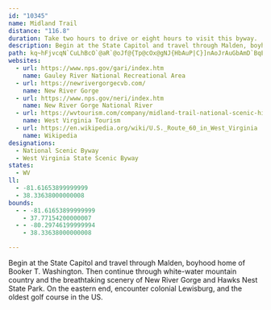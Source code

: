 ```yaml
---
id: "10345"
name: Midland Trail
distance: "116.8"
duration: Take two hours to drive or eight hours to visit this byway.
description: Begin at the State Capitol and travel through Malden, boyhood home of Booker T. Washington. Then continue through white-water mountain country and the breathtaking scenery of New River Gorge and Hawks Nest State Park. On the eastern end, encounter colonial Lewisburg, and the oldest golf course in the US.
path: kq~hFjvcqN`CuLhBcO`@aR`@oJf@{Tp@cOx@gNJ{HbAuP|C}]nAoJrAuGbAmD`BqEtDmIhDuJbA_BnCiD~LwVza@{p@vEgHHCx@gAdCsDtG}LtAeBnCgCfEqCvQoIpI{GrEaCzAk@bBQlPKxUa@RElFD|F~@TN~M~CxOlEx@rD?l@nx@`UfUjDfJnAfF\zp@bBneA~EbCAtPqBrBg@lBw@tRuJfBuAfMmO|AuBj`@us@`EaIbD_FbFkG~AiC`HeOd@u@hBmBjFgEtu@o}@vB{BnAw@Bm@JYvEyFjOqQtGkIC[yA}BiAsCT[pC{BlLyIrAnBjQmUjF_I|AyCvG{PlEqJbEgHnC_E|DeFfEoE`b@m`@zCkEbB{Dz@yCrA_Jd@oFLwEEcEy@cOa@kD_AyFcIyYyCiOcCkIw@mE_@mAeBaDm@_BiCgQoBgJi@{AkGoLgKsNaJoLsA{BiA_DiBuGcAqC}IwQwCoHmFwIwIuQ{FkKsBkEkBaFmBuGy@gDoBkKm@uGOoFKyJ@{ELsCn@wG?[XyD~BqZ^eCb@gBtAsDx@{AlCqClEiC|@w@nCgBpMeHb`@}OvEsBjAy@`GgGlBsC~@eDnC}QDmB[aQMkB[{Dm@gEuBcMuQeq@wDiT}EqL}EoPsFw[YqDIwOJyBh@mDb@{AbDgJhBwDfSq\xAaBrCqBnBu@bCe@|F?pDSv`@S|Ec@bE{@jC_AxBgAxBqA~BsB`CgCxAsBhAsBjAqCrAmEnAuFlN{v@hBiG|EmMp@_ChA{EjSkkA^}CXsDNsDDsCOsGs@yHyDqXaBcNU{ELkMt@qOb@gDdAkErGiU\aDNmGh@{Er@aDdAiDr@}AxB_DhCkBlSsKbBc@|D]xTg@lDi@hEaB|B[pMEzHx@bBQ~BaAjJeGhBeBhSeXfVw\tBaC~IgI`LoObA_ArDsBhPmHfHaEbDaCbEqDhEaF`DeEfPoUvCqEfBcDtEuJzGmL`E{IrMs^vCgJbAyEvEs[hBmJfVq~@dB{Il@gFvGss@P}Eb@iUYuH[_Di@yCq@sCqAaEaAeBeAsAuBsBwA}@yFgCqBa@sWqA_D[wCo@qEgBoC{A_CqBqCsCoAmBwEaJ_C{D}AyBoCeDsAaAgEyAi@e@cEy@yA?mALuAd@cPxJkBr@qIbCaGAyVPwAQsQaDy@e@kDmCaGmH}FaK{CeHeAqDeAmFqE_b@c@sFAyAHkECSb@_CvIqXdDsMbA}CvFmJ`FeKnAcBt@_BfB_BlEaDpGkHt@mAh@sBIgDHmANW|CgCtCeAr@e@hAsAhA_AlCgFlEyD^u@|@gCxAkBhEyDlBsBr@SnEg@hDw@dJg@vBi@nAInDl@zCEnB^xAClBh@tBL`DdA`@ErBmAb@KbEEh@Q\e@Da@Cg@e@kAiAy@aDaAo@s@iCiGuAoHm@y@_By@]_@a@mDy@mAOg@M_A{A}C]aAiAgFi@m@uAy@OWIm@`@mCAsAS_A{@}AI_@HaAXeA?[M_@s@cAuAiE]c@eAO_Be@}AmAuBmAQc@\sAh@w@n@m@vDyB^g@Xm@@eDNg@x@sALiASm@[Oy@OWYAiAXkAj@}@jEuCnDyE\gAD}AUsA{A_CqBoBGYNSn@DfFtA`Fl@h@i@Xw@XYnA]n@?pEp@nFjAlAFTMNY\qBn@uGb@_AZSb@DZXvCbITVXD^KfBgAhDF^M^m@h@mE^cAl@YnDd@l@Gh@e@pAkExAuGv@eAXAZLhCdEf@J^QnA}AnCU|@i@bB}Ah@Ep@FXGVWxBmE^aADi@Cg@k@sBe@gEJ_A|@eAJsAiBiIS_BEkBT}Fl@_D?eAYkA[a@aIyF}DsEWg@NYXK`K^pAChAStAu@vA}AtA{CDe@Ag@c@cB?{@^aENaD~@wCBsBgIcw@s@_F}@iCiAwAqQaMw@Yk@Ey@HyA^gB@eBa@gC_AeAe@_Aw@y@aAmAsBoC{KwAqDeAaByAyA{IaGoAqAcAuBUgB@iB\oBrEgJ|D_JrAaFh@iENaFHkf@CaIi@gb@DqBNaBr@_Dl@yAx@yAf@k@|BaBxAi@bFi@`Ck@jO{HlBsAxA_Bt@gAzF{Lt@kDRqBD{AUaEuKat@iBaJ}EcRsByIu@wFWmDKwHdAce@NwDv@wJd@_EbBmJrAyFpMab@r@}DT{CJkDQcGm@kEk@aCaKqZqI_Vc@qB[{BIqCNsCd@sB\eAz@gBbBaB|@i@|i@qSrDmAbD_BjKuInS_PpDqDxAqCtMc_@jB{D`BeCtCgDvD{ChBeApD{AdAYxRkEjNmCpl@uLbReE~`@aIjJoBfG_BfKsEli@cYrRuJnCeBvFmE|@gAx@yATk@r@kD^uEd@iRRgDd@mCX}@bAaBxBmBxAq@bCa@xBSvE_ArFeB`EqBlGiExEsEla@ec@zBgDv@mB~@gDn@sDX}DdAif@XyJN{Cr@aE|CgNNsBCqCUaCm@kCcIeVwEaOu@mCY_C?{BZyBv@mAn@q@xBqA|k@uYfEkAjIkBnBm@lAk@xAeAbAgArMaOzAsA~ByAlFgBp[gJzKgEtAa@|@K|@Ft@PtAx@nHtHt@d@~AX`B]dAaAb@y@`LwXlEmJz@mApBmBtEmCfAy@~@_Ar@gAr@kBn@yCp@}NfAaIjIc\xJe_@p@oDNkBDsBIkDsBy^HaCh@kCr@sApA_BrRkQrAu@|@OdB?hA`@tGjEnCTvGMhBSnBe@pAe@dCiBnLeM^eARcDJyGJyA`@q@z@g@l@y@t@aDRyBFsHW{AwA}DE_@Nm@h@_@bIQ`EaCr@m@Te@b@uCCyA_@}@cDoCu@eAO_A?SDYXm@fHkGbDaCbCyAtCeAlAShA?hPn@~BUh@WNOHq@Ys@oD_DmAyAYy@_@sBUy@cAgBEy@PiArAsBvDuBhCwCt@sAl@aBZgBAk@YqABsAtAuDtAgCPk@t@_GDsA_@oEcAkEAs@`@eBrCoH\uBHcBOiBS}@gCgFOy@Hy@XYb@QbFSx@FbEnAx@Kt@m@`EkFx@aBHk@?m@_@y@sD_By@y@c@yA}@{GEkBNgC~@yDlAeDn@u@n@]fAMrG~@h@?^Kn@m@~B{E`@oAJo@HsDHeAdB{EX}ABgAi@sFEoDJ_Br@yF^gA|BwEdAiDb@m@n@e@^EnBEpC]bDu@`@WX_@ViAFeBOyCq@_EDkANa@b@g@~By@x@s@dCkFp@uBj@_Dd@{JVq@xCgFh@qAtBeKX_@r@Wh@?x@VrBtArDxEh@Zh@NnAKvCm@^e@HYIw@mBcHOwAHg@T]`DuBn@k@Xy@Dk@_@gGs@gCe@mAI_ADm@t@qELmA?mAWkDOu@We@Y_@sAs@_@mACi@Hu@n@sEIkA[m@sAq@[[g@yB[_A_@k@i@a@w@KeDPqBIeAa@OWEa@Fs@Vg@rCwCz@uAhAyHNmBAeAo@mFG_C?cKf@qGJ}FAaKa@}_@O{D{CiTOqBYeT_@i@qBwEmFyJyPy]yAyBo@e@eBg@}BJ{JfByAEeBs@s@q@wDoFaWoWuAsBcCsEuAgBgWyPiCiA}EyAgB_@oA@sBd@oAd@}BlA}RtMiGrDaIrDoAX}APgISmA_@qImGeCeC}@{AiAyDKsCtAgg@h@_EjH{Op@{@|@q@|Bk@pMkAbAH|Cn@~APhB?lCWr@Up@g@vBeDhBmAlX{IvBkAxCmCx@sAnBmEzEgHt@yARkAVeFV}A`@wAjBmDf@yAvC}N~@_DzCmHd@qBt@oEv@mBfZya@hB_CxCyBpLyHzFoBrGsDlC_A~@m@hDsFlBmDh@s@bEyDbA_BRs@Jy@EsBHsBn@_CbAyBxBqB~NoKnAaB^y@ReAnGcu@f@eBhEuHfEaHhAwAz@o@hQeIfAm@dAcA|B}E`HoPn@mBd@mB`D_SFuHv@mDPmBUmH?sARsD?gBqBe[KeDXgSNoERwAn@gAdAm@bAYt]{IlFwAdAa@v@g@j@q@^y@fAgDhAeBnBgBvC_AzMqAbEGrBJnEf@zGK~ADhAVvChAh@HbAKnDgDx@]|@Oz@Cv@FxDpAz@Lv@?r@MxFoCjNkIxM{Fr@}@`@uAh@_IXcC~@kC`CmFnAqBn@g@dAa@zBQhBJlD`An@B`@Ol@a@r@_AXs@TwBd@oAl@_A~FgFfFyDrh@iR`Ck@rIUlDk@vDeAlUmHh@_@~Ak@jGmBt@i@h@oANoA?}Ai@uC?k@Hy@rD{JbBoFbGiW|DcTHwAMiEBy@|A_Ln@mCbByCZ{@VeBZuFOkAUm@_@e@s@e@eH_Ce@a@[k@S_BHaA^}Ab@cAp@cA\s@P_APgBT_Ar@eAdBkAlAiAp@eBVwAD{AIaDiAsGIw@OgJLmAZoAR}A^uA^_CRSZCx@P\AZ]TiF\qBXYZKb@Rr@v@ZFh@KnCiCtEkBZ_@Ng@Cy@Qe@oAwBw@_@QBa@XkDrEYDWEQSIWBaAz@yE\kGhA}Id@gCrAaGd@qAr@eAn@e@nD_BpAu@nAgB|@iBT{A@_Ba@uJDmBXeCn@{Bh@mAbAqArHmHjZw_@x@y@tA{@v@s@p@eBN_ABaBuAeJa@kA_@i@_EqDw@kAW}@iAsIC_BRy@h@e@xCS~@DrCf@d@An@YbCwCb@aADeA_AkDAuANk@Vs@f@m@|DaDhAqAbEaGbAeBTsAHmCNm@lBcCj@uANgA?}FBm@J[TWf@ErCdBnA^|@LM}HHq@^e@~@SjHZn@An@Yb@]Zg@Rs@N_Bd@sKfAgJHiCMsBi@yEcBoGEyAh@sDTq@fDeEN{@[w@YMi@B_@TkEdFs@Dg@c@?gAtAsCl@gBTaDIkAe@qAsBoDc@_@iBi@uAu@cP}UeAmCq@mDQsCC_DTaDVmBnVstALsA?w@ScBoBqHOsDX{CzByNb@uDb@}KTqIE{Bi@kFiDwXI{BToDRyA^uAlY_u@~@qArAuA`{@ap@nCgAvFoAvDi@nBCvDd@`NfFlCvA|EzClHhGvCvBxWnN`XzM~NlJpHlErCfAtAVfCHxAG|DaAzAy@vAeAbf@sc@t@eA^yAL_GXoCjAgDl@eAx@Yt@?rDrA|AJrBUlFoAdAs@hD_E~GmHnPoOrCyGbEoHxU}\pDoFx@eBlDuKf@sBnK}x@x@sDd@}A|CqGhAqBrNkYhEsH|EiMzLu\`EwJn@_CT_A^_DN{Dk@qy@DmCHkAVkApCgGXmANyAc@kWHyAR_B`@sAjEmJhDaFbD{CfIgJhBoAzHcEdBaBlAwAhCmEbRk^lB{Dj@yBVyANkCZun@H_Db@{C^mAh@kAhA_Bj@g@vAy@hA]xBS|JV|@Ir@Up@e@v@_A`IcMn@_BHs@DyA_@cODyCd@kCfGwU\sB?q@Mm@_AyBsA{DcD_Nk@uDIsB?aDJkBfCqZXaFXw[SmCcAyDkMcYcDyHyAoFmAeHe@}IUk`AMkEk@wEsDkOwWs~@cAmEu@qEQiCGgCD_LMoAQ}@m@sAcDoDo@oAIu@AsBO_Ag@eBsAeDk@m@sB_Awl@qVo@k@eNiRqBuB
websites:
  - url: https://www.nps.gov/gari/index.htm
    name: Gauley River National Recreational Area
  - url: https://newrivergorgecvb.com/
    name: New River Gorge
  - url: https://www.nps.gov/neri/index.htm
    name: New River Gorge National River
  - url: https://wvtourism.com/company/midland-trail-national-scenic-highway/
    name: West Virginia Tourism
  - url: https://en.wikipedia.org/wiki/U.S._Route_60_in_West_Virginia
    name: Wikipedia
designations:
  - National Scenic Byway
  - West Virginia State Scenic Byway
states:
  - WV
ll:
  - -81.61653899999999
  - 38.33638000000008
bounds:
  - - -81.61653899999999
    - 37.77154200000007
  - - -80.29746199999994
    - 38.33638000000008

---
```


Begin at the State Capitol and travel through Malden, boyhood home of Booker T. Washington. Then continue through white-water mountain country and the breathtaking scenery of New River Gorge and Hawks Nest State Park. On the eastern end, encounter colonial Lewisburg, and the oldest golf course in the US.
